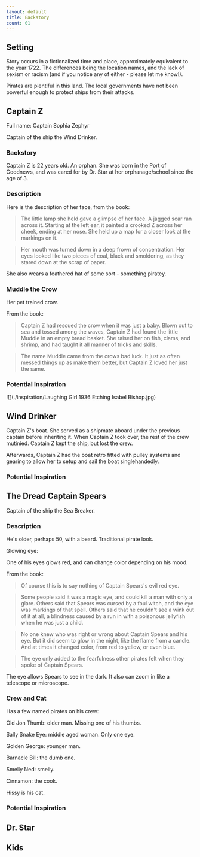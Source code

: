 ```yaml
---
layout: default
title: Backstory
count: 01
---
```


## Setting

Story occurs in a fictionalized time and place, approximately equivalent to the year 1722. The differences being the location names, and the lack of sexism or racism (and if you notice any of either - please let me know!). 

Pirates are plentiful in this land. The local governments have not been powerful enough to protect ships from their attacks.

## Captain Z

Full name: Captain Sophia Zephyr

Captain of the ship the Wind Drinker.

### Backstory

Captain Z is 22 years old. An orphan. She was born in the Port of Goodnews, and was cared for by Dr. Star at her orphanage/school since the age of 3.

### Description

Here is the description of her face, from the book:

> The little lamp she held gave a glimpse of her face. A jagged scar ran across it. Starting at the left ear, it painted a crooked Z across her cheek, ending at her nose. She held up a map for a closer look at the markings on it.

> Her mouth was turned down in a deep frown of concentration. Her eyes looked like two pieces of coal, black and smoldering, as they stared down at the scrap of paper.

She also wears a feathered hat of some sort - something piratey.

### Muddle the Crow

Her pet trained crow. 

From the book:

> Captain Z had rescued the crow when it was just a baby. Blown out to sea and tossed among the waves, Captain Z had found the little Muddle in an empty bread basket. She raised her on fish, clams, and shrimp, and had taught it all manner of tricks and skills.

> The name Muddle came from the crows bad luck. It just as often messed things up as make them better, but Captain Z loved her just the same.

### Potential Inspiration

![](./inspiration/Laughing Girl 1936 Etching Isabel Bishop.jpg)

## Wind Drinker

Captain Z's boat. She served as a shipmate aboard under the previous captain before inheriting it. When Captain Z took over, the rest of the crew mutinied. Captain Z kept the ship, but lost the crew.

Afterwards, Captain Z had the boat retro fitted with pulley systems and gearing to allow her to setup and sail the boat singlehandedly.  

### Potential Inspiration

## The Dread Captain Spears

Captain of the ship the Sea Breaker.

### Description

He's older, perhaps 50, with a beard. Traditional pirate look.

Glowing eye:

One of his eyes glows red, and can change color depending on his mood.

From the book:

> Of course this is to say nothing of Captain Spears's evil red eye.

> Some people said it was a magic eye, and could kill a man with only a glare. Others said that Spears was cursed by a foul witch, and the eye was markings of that spell. Others said that he couldn't see a wink out of it at all, a blindness caused by a run in with a poisonous jellyfish when he was just a child.

> No one knew who was right or wrong about Captain Spears and his eye. But it did seem to glow in the night, like the flame from a candle. And at times it changed color, from red to yellow, or even blue. 

> The eye only added to the fearfulness other pirates felt when they spoke of Captain Spears.

The eye allows Spears to see in the dark. It also can zoom in like a telescope or microscope.

### Crew and Cat

Has a few named pirates on his crew:

Old Jon Thumb: older man. Missing one of his thumbs.

Sally Snake Eye: middle aged woman. Only one eye.

Golden George: younger man. 

Barnacle Bill: the dumb one.

Smelly Ned: smelly.

Cinnamon: the cook.

Hissy is his cat.

### Potential Inspiration

## Dr. Star

## Kids
